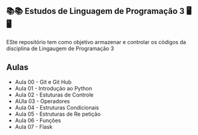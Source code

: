 ## 📚📚 Estudos de Linguagem de Programação 3 🖥️🖥️
ESte repositório tem como objetivo armazenar e controlar os códigos  da disciplina de Lingaugem de Programação 3

## Aulas
- Aula 00 - Git e Git Hub
- Aula 01 - Introdução ao Python
- Aula 02 - Estuturas de Controle
- AUla 03 - Operadores
- Aula 04 - Estruturas Condicionais
- Aula 05 - Estruturas de Re   petição
- Aula 06 - Funções
- Aula 07 - Flask
